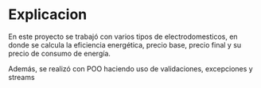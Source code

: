 # Explicacion  
En este proyecto se trabajó con varios tipos de
electrodomesticos, en donde se calcula la eficiencia
energética, precio base, precio final y su precio de
consumo de energía. 

Además, se realizó con POO haciendo uso de 
validaciones, excepciones y streams 